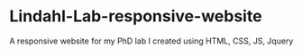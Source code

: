 # Lindahl-Lab-responsive-website
A responsive website for my PhD lab I created using HTML, CSS, JS, Jquery
